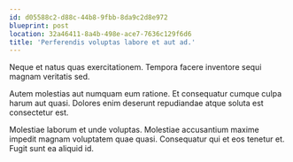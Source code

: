 ```yaml
---
id: d05588c2-d88c-44b8-9fbb-8da9c2d8e972
blueprint: post
location: 32a46411-8a4b-498e-ace7-7636c129f6d6
title: 'Perferendis voluptas labore et aut ad.'
---
```

Neque et natus quas exercitationem. Tempora facere inventore sequi magnam veritatis sed.

Autem molestias aut numquam eum ratione. Et consequatur cumque culpa harum aut quasi. Dolores enim deserunt repudiandae atque soluta est consectetur est.

Molestiae laborum et unde voluptas. Molestiae accusantium maxime impedit magnam voluptatem quae quasi. Consequatur qui et eos tenetur et. Fugit sunt ea aliquid id.
